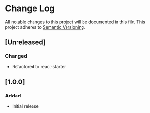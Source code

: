 # Change Log
All notable changes to this project will be documented in this file.
This project adheres to [Semantic Versioning](http://semver.org).

## [Unreleased]
### Changed
- Refactored to react-starter

## [1.0.0]
### Added
- Initial release